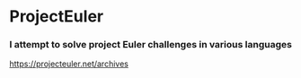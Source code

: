 # ProjectEuler
### I attempt to solve project Euler challenges in various languages
https://projecteuler.net/archives
